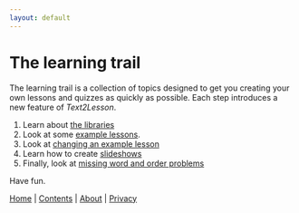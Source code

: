 ```yaml
---
layout: default
---
```


# The learning trail

The learning trail is a collection of topics designed to get you creating your own
lessons and quizzes as quickly as possible. Each step introduces a new feature of
_Text2Lesson_.

1. Learn about [the libraries](the-libraries.md)
1. Look at some [example lessons](examples.md).
1. Look at [changing an example lesson](changing-an-example-lesson.md)
1. Learn how to create [slideshows](slideshows.md)
1. Finally, look at [missing word and order problems](missing-word-and-order.md)

Have fun.

[Home](../index.md) | [Contents](../contents.md) | [About](../about.md) | [Privacy](../privacy.md)
